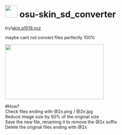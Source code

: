 # <img src="https://i.imgur.com/ChG6TW9.png" width="40"/> osu-skin_sd_converter
<p>try!<a href="https://skin.p1519.xyz/">skin.p1519.xyz</a><br></p>
<p>maybe cant not convert files perfectly 100% </p>

<img src="https://i.imgur.com/O4t4r6D.png" width="320" height="180">

#How?<br>
Check files ending with @2x.png / @2x.jpg<br>
Reduce image size by 50% of the original size<br>
Save the new file, renaming it to remove the @2x suffix<br>
Delete the original files ending with @2x<br>
